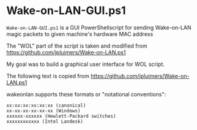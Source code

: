 # Wake-on-LAN-GUI.ps1
`Wake-on-LAN-GUI.ps1` is a GUI PowerShellscript for sending Wake-on-LAN magic packets to given machine's hardware MAC address

The "WOL" part of the script is taken and modified from https://github.com/jpluimers/Wake-on-LAN.ps1

My goal was to build a graphical user interface for WOL script.


The following text is copied from https://github.com/jpluimers/Wake-on-LAN.ps1

wakeonlan supports these formats or "notational conventions":

    xx:xx:xx:xx:xx:xx (canonical)
    xx-xx-xx-xx-xx-xx (Windows)
    xxxxxx-xxxxxx (Hewlett-Packard switches)
    xxxxxxxxxxxx (Intel Landesk)
